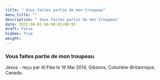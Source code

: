 ```yaml
---
title: " Vous faites partie de mon troupeau"
menu_title: ""
description: " Vous faites partie de mon troupeau"
date: 2022-06-01 06:00:01+00:91
draft: False
hidden: True
weight:
---
```

###  Vous faites partie de mon troupeau

Jésus - reçu par Al Fike le 19 Mai 2014, Gibsons, Colombie-Britannique, Canada.



